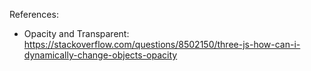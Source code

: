 References:

- Opacity and Transparent: https://stackoverflow.com/questions/8502150/three-js-how-can-i-dynamically-change-objects-opacity
